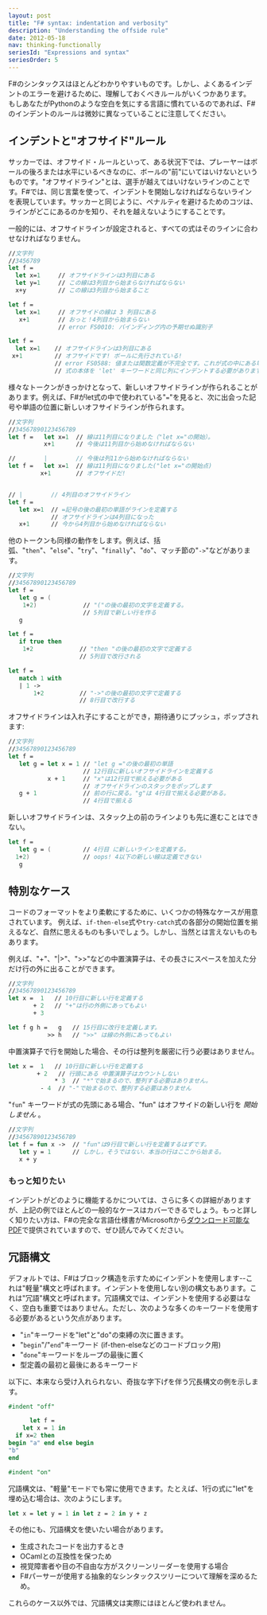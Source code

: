 ```yaml
---
layout: post
title: "F# syntax: indentation and verbosity"
description: "Understanding the offside rule"
date: 2012-05-18
nav: thinking-functionally
seriesId: "Expressions and syntax"
seriesOrder: 5
---
```


F#のシンタックスはほとんどわかりやすいものです。しかし、よくあるインデントのエラーを避けるために、理解しておくべきルールがいくつかあります。 もしあなたがPythonのような空白を気にする言語に慣れているのであれば、F#のインデントのルールは微妙に異なっていることに注意してください。

## インデントと"オフサイド"ルール ##

サッカーでは、オフサイド・ルールといって、ある状況下では、プレーヤーはボールの後ろまたは水平にいるべきなのに、ボールの"前"にいてはいけないというものです。"オフサイドライン"とは、選手が越えてはいけないラインのことです。F#では、同じ言葉を使って、インデントを開始しなければならないラインを表現しています。サッカーと同じように、ペナルティを避けるためのコツは、ラインがどこにあるのかを知り、それを越えないようにすることです。

一般的には、オフサイドラインが設定されると、すべての式はそのラインに合わせなければなりません。

```fsharp
//文字列
//3456789
let f =
  let x=1     // オフサイドラインは3列目にある
  let y=1     // この線は3列目から始まらなければならない
  x+y         // この線は3列目から始まること

let f =
  let x=1     // オフサイドの線は 3 列目にある
   x+1        // おっと！4列目から始まらない
              // error FS0010: バインディング内の予期せぬ識別子

let f =
  let x=1    // オフサイドラインは3列目にある
 x+1         // オフサイドです! ボールに先行されている!
             // error FS0588: 値または関数定義が不完全です。これが式の中にある場合、
             // 式の本体を 'let' キーワードと同じ列にインデントする必要があります。
```

様々なトークンがきっかけとなって、新しいオフサイドラインが作られることがあります。例えば、F#がlet式の中で使われている"`=`"を見ると、次に出会った記号や単語の位置に新しいオフサイドラインが作られます。

```fsharp
//文字列
//34567890123456789
let f =   let x=1  // 線は11列目になりました（"let x="の開始）。
          x+1      // 今後は11列目から始めなければならない

//        |        // 今後は列11から始めなければならない
let f =   let x=1  // 線は11列目になりました("let x="の開始点)
         x+1       // オフサイドだ!


// |        // 4列目のオフサイドライン
let f =
   let x=1  // =記号の後の最初の単語がラインを定義する
            // オフサイドラインは4列目になった
   x+1      // 今から4列目から始めなければならない
```

他のトークンも同様の動作をします。例えば、括弧、"`then`"、"`else`"、"`try`"、"`finally`"、"`do`"、マッチ節の"`->`"などがあります。

```fsharp
//文字列
//34567890123456789
let f =
   let g = (
    1+2)             // "("の後の最初の文字を定義する。
                     // 5列目で新しい行を作る
   g

let f =
   if true then
    1+2             // "then "の後の最初の文字で定義する
                    // 5列目で改行される

let f =
   match 1 with
   | 1 ->
       1+2          // "->"の後の最初の文字で定義する
                    // 8行目で改行する
```

オフサイドラインは入れ子にすることができ，期待通りにプッシュ，ポップされます:

```fsharp
//文字列
//34567890123456789
let f =
   let g = let x = 1 // "let g ="の後の最初の単語
                     // 12行目に新しいオフサイドラインを定義する
           x + 1     // "x"は12行目で揃える必要がある
                     // オフサイドラインのスタックをポップします
   g + 1             // 前の行に戻る。"g"は 4行目で揃える必要がある。
                     // 4行目で揃える
```

新しいオフサイドラインは、スタック上の前のラインよりも先に進むことはできない。

```fsharp
let f =
   let g = (         // 4行目 に新しいラインを定義する。
  1+2)               // oops! 4以下の新しい線は定義できない
   g
```

## 特別なケース ##

コードのフォーマットをより柔軟にするために、いくつかの特殊なケースが用意されています。 例えば、`if-then-else`式や`try-catch`式の各部分の開始位置を揃えるなど、自然に思えるものも多いでしょう。しかし、当然とは言えないものもあります。

例えば、"+"、"|>"、">>"などの中置演算子は、その長さにスペースを加えた分だけ行の外に出ることができます。

```fsharp
//文字列
//34567890123456789
let x =  1   // 10行目に新しい行を定義する
       + 2   // "+"は行の外側にあってもよい
       + 3

let f g h =   g   // 15行目に改行を定義します。
           >> h   // ">>" は線の外側にあってもよい
```

中置演算子で行を開始した場合、その行は整列を厳密に行う必要はありません。

```fsharp
let x =  1   // 10行目に新しい行を定義する
        + 2   // 行頭にある 中置演算子はカウントしない
             * 3  // "*"で始まるので、整列する必要はありません。
         - 4  // "-"で始まるので、整列する必要はありません
```

"`fun`" キーワードが式の先頭にある場合、"fun" はオフサイドの新しい行を *開始しません* 。

```fsharp
//文字列
//34567890123456789
let f = fun x ->  // "fun"は9行目で新しい行を定義するはずです。
   let y = 1      // しかし，そうではない．本当の行はここから始まる。
   x + y
```

### もっと知りたい

インデントがどのように機能するかについては、さらに多くの詳細がありますが、上記の例でほとんどの一般的なケースはカバーできるでしょう。もっと詳しく知りたい方は、F#の完全な言語仕様書がMicrosoftから[ダウンロード可能なPDF](http://research.microsoft.com/en-us/um/cambridge/projects/fsharp/manual/spec.pdf)で提供されていますので、ぜひ読んでみてください。

## 冗語構文

デフォルトでは、F#はブロック構造を示すためにインデントを使用します--これは"軽量"構文と呼ばれます。インデントを使用しない別の構文もあります。これは"冗語"構文と呼ばれます。冗語構文では、インデントを使用する必要はなく、空白も重要ではありません。ただし、次のような多くのキーワードを使用する必要があるという欠点があります。

* "`in`"キーワードを"let"と"do"の束縛の次に置きます。
* "`begin`"/"`end`"キーワード (if-then-elseなどのコードブロック用)
* "`done`"キーワードをループの最後に置く
* 型定義の最初と最後にあるキーワード

以下に、本来なら受け入れられない、奇抜な字下げを伴う冗長構文の例を示します。

```fsharp
#indent "off"

      let f =
    let x = 1 in
  if x=2 then
begin "a" end else begin
"b"
end

#indent "on"
```

冗語構文は、"軽量"モードでも常に使用できます。たとえば、1行の式に"let"を埋め込む場合は、次のようにします。

```fsharp
let x = let y = 1 in let z = 2 in y + z
```

その他にも、冗語構文を使いたい場合があります。

* 生成されたコードを出力するとき
* OCamlとの互換性を保つため
* 視覚障害者や目の不自由な方がスクリーンリーダーを使用する場合
* F#パーサーが使用する抽象的なシンタックスツリーについて理解を深めるため。

これらのケース以外では、冗語構文は実際にはほとんど使われません。
